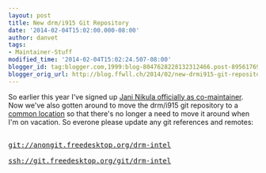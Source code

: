 ```yaml
---
layout: post
title: New drm/i915 Git Repository
date: '2014-02-04T15:02:00.000-08:00'
author: danvet
tags:
- Maintainer-Stuff
modified_time: '2014-02-04T15:02:24.507-08:00'
blogger_id: tag:blogger.com,1999:blog-8047628228132312466.post-8956176966686217947
blogger_orig_url: http://blog.ffwll.ch/2014/02/new-drmi915-git-repository.html
---
```


So earlier this year I've signed up <a href="http://comments.gmane.org/gmane.comp.freedesktop.xorg.drivers.intel/31780">Jani Nikula officially as co-maintainer</a>. Now we've also gotten around to move the drm/i915 git repository to a <a href="http://cgit.freedesktop.org/drm-intel">common location</a> so that there's no longer a need to move it around when I'm on vacation. So everone please update any git references and remotes:

<pre>

<a href="git://anongit.freedesktop.org/drm-intel">git://anongit.freedesktop.org/drm-intel</a>

<a href="ssh://git.freedesktop.org/git/drm-intel">ssh://git.freedesktop.org/git/drm-intel</a>

</pre>